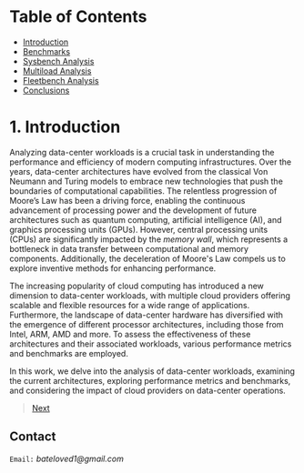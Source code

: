# Table of Contents
- [Introduction](./index.html)
- [Benchmarks](./benchmarks.html)
- [Sysbench Analysis](./sysbench_analysis.html)
- [Multiload Analysis](./multiload_analysis.html)
- [Fleetbench Analysis](./fleetbench_analysis.html)
- [Conclusions](./conclusions.html)

# 1. Introduction

Analyzing data-center workloads is a crucial task in understanding the performance and efficiency of modern computing infrastructures. Over the years, data-center architectures have evolved from the classical Von Neumann and Turing models to embrace new technologies that push the boundaries of computational capabilities. The relentless progression of Moore’s Law has been a driving force, enabling the continuous advancement of processing power and the development of future architectures such as quantum computing, artificial intelligence (AI), and graphics processing units (GPUs). However, central processing units (CPUs) are significantly impacted by the *memory wall*, which represents a bottleneck in data transfer between computational and memory components. Additionally, the deceleration of Moore's Law compels us to explore inventive methods for enhancing performance.

The increasing popularity of cloud computing has introduced a new dimension to data-center workloads, with multiple cloud providers offering scalable and flexible resources for a wide range of applications. Furthermore, the landscape of data-center hardware has diversified with the emergence of different processor architectures, including those from Intel, ARM, AMD and more. To assess the effectiveness of these architectures and their associated workloads, various performance metrics and benchmarks are employed.

In this work, we delve into the analysis of data-center workloads, examining the current architectures, exploring performance metrics and benchmarks, and considering the impact of cloud providers on data-center operations.

> [Next](./benchmarks.md)

## Contact

`Email:` _bateloved1@gmail.com_